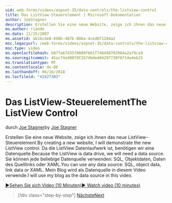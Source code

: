 ```yaml
---
uid: web-forms/videos/aspnet-35/data-controls/the-listview-control
title: Das ListView-Steuerelement | Microsoft-Dokumentation
author: JoeStagner
description: Erstellen Sie eine neue Website, zeige ich ihnen das neue ListView-Steuerelement. Da die ListView Datenlaufwerk ist, benötigen wir eine Datenquelle. Sie können keine Daten...
ms.author: riande
ms.date: 11/15/2007
ms.assetid: ab1bcde8-898b-487b-806a-4ced0f1284a2
msc.legacyurl: /web-forms/videos/aspnet-35/data-controls/the-listview-control
msc.type: video
ms.openlocfilehash: b07fa67d35f0089f661f746d48702964a2a79ca9
ms.sourcegitcommit: 45ac74e400f9f2b7dbded66297730f6f14a4eb25
ms.translationtype: MT
ms.contentlocale: de-DE
ms.lasthandoff: 08/16/2018
ms.locfileid: "41827303"
---
```

<a name="the-listview-control"></a><span data-ttu-id="71784-105">Das ListView-Steuerelement</span><span class="sxs-lookup"><span data-stu-id="71784-105">The ListView Control</span></span>
====================
<span data-ttu-id="71784-106">durch [Joe Stagner](https://github.com/JoeStagner)</span><span class="sxs-lookup"><span data-stu-id="71784-106">by [Joe Stagner](https://github.com/JoeStagner)</span></span>

<span data-ttu-id="71784-107">Erstellen Sie eine neue Website, zeige ich ihnen das neue ListView-Steuerelement.</span><span class="sxs-lookup"><span data-stu-id="71784-107">By creating a new website, I will demonstrate the new ListView control.</span></span> <span data-ttu-id="71784-108">Da die ListView Datenlaufwerk ist, benötigen wir eine Datenquelle.</span><span class="sxs-lookup"><span data-stu-id="71784-108">Because the ListView is data drive, we will need a data source.</span></span> <span data-ttu-id="71784-109">Sie können jede beliebige Datenquelle verwenden: SQL, Objektdaten, Daten des Quelllinks oder XAML.</span><span class="sxs-lookup"><span data-stu-id="71784-109">You can use any data source: SQL, object data, link data or XAML.</span></span> <span data-ttu-id="71784-110">Mein Blog wird als Datenquelle in diesem Video verwende.</span><span class="sxs-lookup"><span data-stu-id="71784-110">I will use my blog as the data source in this video.</span></span>

[<span data-ttu-id="71784-111">&#9654;Sehen Sie sich Video (10 Minuten)</span><span class="sxs-lookup"><span data-stu-id="71784-111">&#9654; Watch video (10 minutes)</span></span>](https://channel9.msdn.com/Blogs/ASP-NET-Site-Videos/the-listview-control)

> [!div class="step-by-step"]
> [<span data-ttu-id="71784-112">Nächste</span><span class="sxs-lookup"><span data-stu-id="71784-112">Next</span></span>](the-datapager-control.md)
